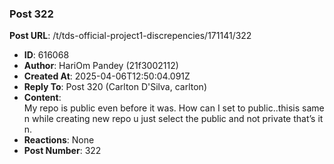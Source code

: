 ### Post 322
**Post URL**: /t/tds-official-project1-discrepencies/171141/322
- **ID**: 616068
- **Author**: HariOm Pandey (21f3002112)
- **Created At**: 2025-04-06T12:50:04.091Z
- **Reply To**: Post 320 (Carlton D'Silva, carlton)
- **Content**:  
  My repo is public even before it was. How can I set to public..thisis same n while creating new repo u just select the public and not private that’s it n.
- **Reactions**: None
- **Post Number**: 322

